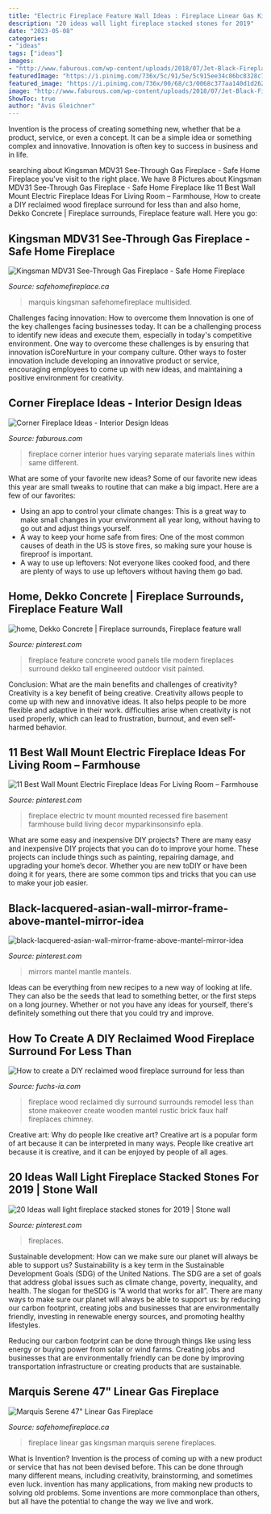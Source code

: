 ```yaml
---
title: "Electric Fireplace Feature Wall Ideas : Fireplace Linear Gas Kingsman Marquis Serene Fireplaces"
description: "20 ideas wall light fireplace stacked stones for 2019"
date: "2023-05-08"
categories:
- "ideas"
tags: ["ideas"]
images:
- "http://www.faburous.com/wp-content/uploads/2018/07/Jet-Black-Fireplace.jpg"
featuredImage: "https://i.pinimg.com/736x/5c/91/5e/5c915ee34c86bc8328c75def0547991b.jpg"
featured_image: "https://i.pinimg.com/736x/00/68/c3/0068c377aa140d1d262377ca3ebe7d6d--fireplace-living-rooms-wall-fireplaces.jpg"
image: "http://www.faburous.com/wp-content/uploads/2018/07/Jet-Black-Fireplace.jpg"
ShowToc: true
author: "Avis Gleichner"
---
```



Invention is the process of creating something new, whether that be a product, service, or even a concept. It can be a simple idea or something complex and innovative. Innovation is often key to success in business and in life.

	

		
searching about Kingsman MDV31 See-Through Gas Fireplace - Safe Home Fireplace you've visit to the right place. We have 8 Pictures about Kingsman MDV31 See-Through Gas Fireplace - Safe Home Fireplace like 11 Best Wall Mount Electric Fireplace Ideas For Living Room – Farmhouse, How to create a DIY reclaimed wood fireplace surround for less than and also home, Dekko Concrete | Fireplace surrounds, Fireplace feature wall. Here you go:
		
    
## Kingsman MDV31 See-Through Gas Fireplace - Safe Home Fireplace

<img loading=lazy src="https://www.safehomefireplace.ca/wp-content/uploads/2020/02/MDVR31N-MultiSided-Peninsula-OakLog-1024x990.jpg" onerror="this.onerror=null;this.src='https://tse2.mm.bing.net/th?id=OIP.53kry_9WhjQbmIF-Au_ncAHaHK&amp;pid=15.1';" alt="Kingsman MDV31 See-Through Gas Fireplace - Safe Home Fireplace">

_Source: safehomefireplace.ca_

>marquis kingsman safehomefireplace multisided. 

	

Challenges facing innovation: How to overcome them
Innovation is one of the key challenges facing businesses today. It can be a challenging process to identify new ideas and execute them, especially in today's competitive environment. One way to overcome these challenges is by ensuring that innovation isCoreNurture in your company culture. Other ways to foster innovation include developing an innovative product or service, encouraging employees to come up with new ideas, and maintaining a positive environment for creativity.

    
## Corner Fireplace Ideas - Interior Design Ideas

<img loading=lazy src="http://www.faburous.com/wp-content/uploads/2018/07/Jet-Black-Fireplace.jpg" onerror="this.onerror=null;this.src='https://tse2.mm.bing.net/th?id=OIP.1p35EjKsXNxo_16Mts9MCwHaJ3&amp;pid=15.1';" alt="Corner Fireplace Ideas - Interior Design Ideas">

_Source: faburous.com_

>fireplace corner interior hues varying separate materials lines within same different. 

	

What are some of your favorite new ideas?
Some of our favorite new ideas this year are small tweaks to routine that can make a big impact. Here are a few of our favorites: 
- Using an app to control your climate changes: This is a great way to make small changes in your environment all year long, without having to go out and adjust things yourself. 
- A way to keep your home safe from fires: One of the most common causes of death in the US is stove fires, so making sure your house is fireproof is important. 
- A way to use up leftovers: Not everyone likes cooked food, and there are plenty of ways to use up leftovers without having them go bad.

    
## Home, Dekko Concrete | Fireplace Surrounds, Fireplace Feature Wall

<img loading=lazy src="https://i.pinimg.com/736x/2a/64/76/2a64768e8c2358be12149822e514d9d6--fireplace-feature-wall-wood-fireplace.jpg" onerror="this.onerror=null;this.src='https://tse2.mm.bing.net/th?id=OIP.9WHh4Kp29U2C_oIeGl68nwHaLH&amp;pid=15.1';" alt="home, Dekko Concrete | Fireplace surrounds, Fireplace feature wall">

_Source: pinterest.com_

>fireplace feature concrete wood panels tile modern fireplaces surround dekko tall engineered outdoor visit painted. 

	

Conclusion: What are the main benefits and challenges of creativity?
Creativity is a key benefit of being creative. Creativity allows people to come up with new and innovative ideas. It also helps people to be more flexible and adaptive in their work. difficulties arise when creativity is not used properly, which can lead to frustration, burnout, and even self- harmed behavior.

    
## 11 Best Wall Mount Electric Fireplace Ideas For Living Room – Farmhouse

<img loading=lazy src="https://i.pinimg.com/736x/5c/91/5e/5c915ee34c86bc8328c75def0547991b.jpg" onerror="this.onerror=null;this.src='https://tse4.mm.bing.net/th?id=OIP.B8YsTCcYJv8sff5mUIE-NQHaJ4&amp;pid=15.1';" alt="11 Best Wall Mount Electric Fireplace Ideas For Living Room – Farmhouse">

_Source: pinterest.com_

>fireplace electric tv mount mounted recessed fire basement farmhouse build living decor myparkinsonsinfo epla. 

	

What are some easy and inexpensive DIY projects?
There are many easy and inexpensive DIY projects that you can do to improve your home. These projects can include things such as painting, repairing damage, and upgrading your home’s decor. Whether you are new toDIY or have been doing it for years, there are some common tips and tricks that you can use to make your job easier.

    
## Black-lacquered-asian-wall-mirror-frame-above-mantel-mirror-idea

<img loading=lazy src="https://i.pinimg.com/736x/00/68/c3/0068c377aa140d1d262377ca3ebe7d6d--fireplace-living-rooms-wall-fireplaces.jpg" onerror="this.onerror=null;this.src='https://tse4.mm.bing.net/th?id=OIP.uPTenZVH-k6-arPK760qrQHaLH&amp;pid=15.1';" alt="black-lacquered-asian-wall-mirror-frame-above-mantel-mirror-idea">

_Source: pinterest.com_

>mirrors mantel mantle mantels. 

	

Ideas can be everything from new recipes to a new way of looking at life. They can also be the seeds that lead to something better, or the first steps on a long journey. Whether or not you have any ideas for yourself, there's definitely something out there that you could try and improve.

    
## How To Create A DIY Reclaimed Wood Fireplace Surround For Less Than

<img loading=lazy src="https://static1.squarespace.com/static/55f2140de4b08cb02e0a3a5e/55f21872e4b049fe937eda4f/55f21876e4b049fe937edc03/1441929426194/Wooden-Fireplace-Half.jpg" onerror="this.onerror=null;this.src='https://tse1.mm.bing.net/th?id=OIP.ZD-6F689IdVNGgKs6GfwDQHaJ4&amp;pid=15.1';" alt="How to create a DIY reclaimed wood fireplace surround for less than">

_Source: fuchs-ia.com_

>fireplace wood reclaimed diy surround surrounds remodel less than stone makeover create wooden mantel rustic brick faux half fireplaces chimney. 

	

Creative art: Why do people like creative art?
Creative art is a popular form of art because it can be interpreted in many ways. People like creative art because it is creative, and it can be enjoyed by people of all ages.

    
## 20 Ideas Wall Light Fireplace Stacked Stones For 2019 | Stone Wall

<img loading=lazy src="https://i.pinimg.com/736x/fd/d8/5e/fdd85ef5bb60080c677f064380979372.jpg" onerror="this.onerror=null;this.src='https://tse1.mm.bing.net/th?id=OIP.s0p9P2JdCdI9wW8yfsz1TwAAAA&amp;pid=15.1';" alt="20 Ideas wall light fireplace stacked stones for 2019 | Stone wall">

_Source: pinterest.com_

>fireplaces. 

	

Sustainable development: How can we make sure our planet will always be able to support us?
Sustainability is a key term in the Sustainable Development Goals (SDG) of the United Nations. The SDG are a set of goals that address global issues such as climate change, poverty, inequality, and health. The slogan for theSDG is “A world that works for all”.
There are many ways to make sure our planet will always be able to support us: by reducing our carbon footprint, creating jobs and businesses that are environmentally friendly, investing in renewable energy sources, and promoting healthy lifestyles.

Reducing our carbon footprint can be done through things like using less energy or buying power from solar or wind farms. Creating jobs and businesses that are environmentally friendly can be done by improving transportation infrastructure or creating products that are sustainable.

    
## Marquis Serene 47&quot; Linear Gas Fireplace

<img loading=lazy src="https://www.safehomefireplace.ca/wp-content/uploads/2017/10/VRB46N-GlassMedia-2-1024x871.jpg" onerror="this.onerror=null;this.src='https://tse4.mm.bing.net/th?id=OIP.4eCKGJi3QmdNCOzjI1jIbAHaGT&amp;pid=15.1';" alt="Marquis Serene 47&quot; Linear Gas Fireplace">

_Source: safehomefireplace.ca_

>fireplace linear gas kingsman marquis serene fireplaces. 

	

What is Invention?
Invention is the process of coming up with a new product or service that has not been devised before. This can be done through many different means, including creativity, brainstorming, and sometimes even luck. invention has many applications, from making new products to solving old problems. Some inventions are more commonplace than others, but all have the potential to change the way we live and work.

